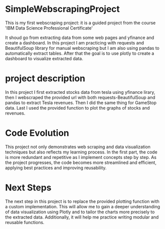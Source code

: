 # SimpleWebscrapingProject
This is my first webscraping project: it is a guided project from the course 'IBM Data Science Professional Certificate'

It shoud go from extracting data from some web pages and yfinance and create a dashboard.
In this project I am practicing with requests and BeautifulSoup library for manual webscraping but I am also using pandas to automatically extract tables. 
After that the goal is to use plotly to create a dashboard to visualize extracted data.

# project description
In this project I first extracted stocks data from tesla using yfinance lirary, then I webscraped the provided url with both requests-BeautifulSoup and pandas to extract Tesla revenues.
Then I did the same thing for GameStop data.
Last I used the provided function to plot the graphs of stocks and revenues.

# Code Evolution
This project not only demonstrates web scraping and data visualization techniques but also reflects my learning process. In the first part, the code is more redundant and repetitive as I implement concepts step by step. As the project progresses, the code becomes more streamlined and efficient, applying best practices and improving reusability.

# Next Steps
The next step in this project is to replace the provided plotting function with a custom implementation. This will allow me to gain a deeper understanding of data visualization using Plotly and to tailor the charts more precisely to the extracted data. Additionally, it will help me practice writing modular and reusable functions.
